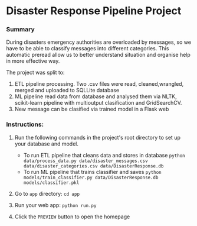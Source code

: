 # Disaster Response Pipeline Project

### Summary
During disasters emergency authorities are overloaded by messages, so we have to be able to classify messages into different categories. This automatic preread allow us to better understand situation and organise help in more effective way.

The project was split to:
1. ETL pipeline processing. Two .csv files were read, cleaned,wrangled, merged and uploaded to SQLLite database
2. ML pipeline read data from database and analysed them via NLTK, scikit-learn pipeline with multioutput clasification and GridSearchCV.
3. New message can be clasified via trained model in a Flask web


### Instructions:
1. Run the following commands in the project's root directory to set up your database and model.

    - To run ETL pipeline that cleans data and stores in database
        `python data/process_data.py data/disaster_messages.csv data/disaster_categories.csv data/DisasterResponse.db`
    - To run ML pipeline that trains classifier and saves
        `python models/train_classifier.py data/DisasterResponse.db models/classifier.pkl`

2. Go to `app` directory: `cd app`

3. Run your web app: `python run.py`

4. Click the `PREVIEW` button to open the homepage



